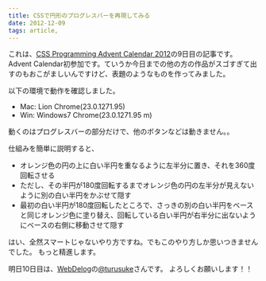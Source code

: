```yaml
---
title: CSSで円形のプログレスバーを再現してみる
date: 2012-12-09
tags: article, 
---
```

これは、<a href="http://www.adventar.org/calendars/2" target="_blank">CSS Programming Advent Calendar 2012</a>の9日目の記事です。
Advent Calendar初参加です。ていうか今日までの他の方の作品がスゴすぎて出すのもおこがましいんですけど、表題のようなものを作ってみました。

<!--more-->

<script type="text/javascript" src="http://jsdo.it/blogparts/fnnH/js?width=465&height=650&view=readme"></script>

以下の環境で動作を確認しました。

<ul>
  <li>Mac: Lion Chrome(23.0.1271.95)</li>
  <li>Win: Windows7 Chrome(23.0.1271.95 m)</li>
</ul>

動くのはプログレスバーの部分だけで、他のボタンなどは動きません。。

仕組みを簡単に説明すると、

<ul>
  <li>オレンジ色の円の上に白い半円を重なるように左半分に置き、それを360度回転させる</li>
  <li>ただし、その半円が180度回転するまでオレンジ色の円の左半分が見えないように別の白い半円をかぶせて隠す</li>
  <li>最初の白い半円が180度回転したところで、さっきの別の白い半円をベースと同じオレンジ色に塗り替え、回転している白い半円が右半分に出ないようにベースの右側に移動させて隠す</li>
</ul>

はい、全然スマートじゃないやり方ですね。でもこのやり方しか思いつきませんでした。
もっと精進します。

明日10日目は、<a href="http://webdelog.info/" target="_blank">WebDelog</a>の<a href="https://twitter.com/turusuke" target="_blank">@turusuke</a>さんです。
よろしくお願いします！！